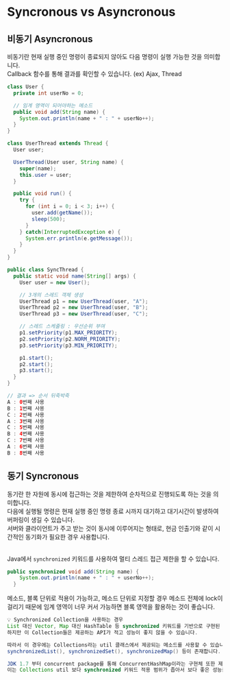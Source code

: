 # Syncronous vs Asyncronous

## 비동기 Asyncronous

비동기란 현재 실행 중인 명령이 종료되지 않아도 다음 명령이 실행 가능한 것을 의미합니다. <br>
Callback 함수를 통해 결과를 확인할 수 있습니다. (ex) Ajax, Thread <br>

```java
class User {
  private int userNo = 0;

  // 임계 영역이 되어야하는 메소드
  public void add(String name) {
    System.out.println(name + " : " + userNo++);
  }
}

class UserThread extends Thread {
  User user;

  UserThread(User user, String name) {
    super(name);
    this.user = user;
  }

  public void run() {
    try {
      for (int i = 0; i < 3; i++) {
        user.add(getName());
        sleep(500);
      }
    } catch(InterruptedException e) {
      System.err.println(e.getMessage());
    }
  }
}

public class SyncThread {
  public static void name(String[] args) {
    User user = new User();

    // 3개의 스레드 객체 생성
    UserThread p1 = new UserThread(user, "A");
    UserThread p2 = new UserThread(user, "B");
    UserThread p3 = new UserThread(user, "C");

    // 스레드 스케줄링 : 우선순위 부여
    p1.setPriority(p1.MAX_PRIORITY);
    p2.setPriority(p2.NORM_PRIORITY);
    p3.setPriority(p3.MIN_PRIORITY);

    p1.start();
    p2.start();
    p3.start();
  }
}
```

```java
// 결과 => 순서 뒤죽박죽
A : 0번째 사용
B : 1번째 사용
C : 2번째 사용
A : 3번째 사용
C : 5번째 사용
B : 4번째 사용
C : 7번째 사용
A : 6번째 사용
B : 8번째 사용
```

## 동기 Syncronous

동기란 한 자원에 동시에 접근하는 것을 제한하여 순차적으로 진행되도록 하는 것을 의미합니다. <br>
다음에 실행될 명령은 현재 실행 중인 명령 종료 시까지 대기하고 대기시간이 발생하여 버퍼링이 생길 수 있습니다. <br>
서버와 클라이언트가 주고 받는 것이 동시에 이루어지는 형태로, 현금 인출기와 같이 시간적인 동기화가 필요한 경우 사용합니다. <br><br>

Java에서 `synchronized` 키워드를 사용하여 멀티 스레드 접근 제한을 할 수 있습니다. <br>

```java
public synchronized void add(String name) {
    System.out.println(name + " : " + userNo++);
  }
```

메소드, 블록 단위로 적용이 가능하고, 메소드 단위로 지정할 경우 메소드 전체에 lock이 걸리기 때문에 임계 영역이 너무 커서 가능하면 블록 영역을 활용하는 것이 좋습니다. <br>

```java
💡 Synchronized Collection을 사용하는 경우
List 대신 Vector, Map 대신 HashTable 등 synchronized 키워드를 기반으로 구현된 Collection를 사용할 수 있습니다.
하지만 이 Collection들은 제공하는 API가 적고 성능이 좋지 않을 수 있습니다.

따라서 이 경우에는 Collections라는 util 클래스에서 제공되는 메소드를 사용할 수 있습니다.
synchronizedList(), synchronizedSet(), synchronizedMap() 등이 존재합니다.

JDK 1.7 부터 concurrent package를 통해 ConcurrentHashMap이라는 구현체 또한 제공합니다.
이는 Collections util 보다 synchronized 키워드 적용 범위가 좁아서 보다 좋은 성능을 낼 수 있는 자료구조입니다.
```

